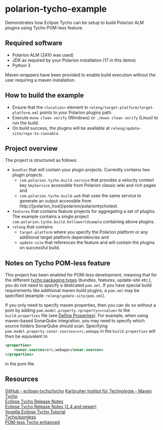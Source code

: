 # polarion-tycho-example
Demonstrates how Eclipse Tycho can be setup to build Polarion ALM plugins using Tycho POM-less feature.

## Required software
* Polarion ALM (2410 was used)
* JDK as required by your Polarion installation (17 in this demo)
* Python 3

Maven wrappers have been provided to enable build execution without the user requiring a maven installation.

## How to build the example
* Ensure that the `<location>` element in `releng/target-platform/target-platform.xml` points to your Polarion plugins path. 
* Execute `mvnw clean verify` (Windows) or `./mvwn clean verify` (Linux) to run the build.
* On build success, the plugins will be available at `releng/update-site/repo-to-runnable`.

## Project overview
The project is structured as follows:
* `bundles` that will contain your plugin projects. Currently contains two plugin projects
    * `com.polarion.tycho.build.service` that provides a velocity context key `$myService` accessible from Polarion classic wiki and rich pages and
    * `com.polarion.tycho.build.web` that uses the same service to generate an output accessible from http://[polarion_host]/polarion/polariontychotest.
* `features` that contains feature projects for aggregating a set of plugins. The example contains a single project `com.polarion.tycho.build.helloworldsample` containing above plugins.
* `releng` that contains
    * `target-platform` where you specify the Polarion platform or any additional target platform dependencies and
    * `update-site` that references the feature and will contain the plugins on successful build.

## Notes on Tycho POM-less feature
This project has been enabled for POM-less development, meaning that for the different [tycho packaging types](https://wiki.eclipse.org/Tycho/Packaging_Types) (bundles, features, update-site etc.),
you do not need to specify a dedicated `pom.xml`.  If you have special build requirements like additional maven build plugins, a `pom.xml` may be specified (example: `releng/update-site/pom.xml`).

If you only need to specify maven properties, then you can do so without a pom by adding  `pom.model.property.<property>=<value>` to the `build.properties` file
(see [Define Properties](https://github.com/eclipse-tycho/tycho/wiki/Tycho-Pomless#define-properties)).
For example, when using maven-based SonarQube integration, you may need to specify which source folders SonarQube should scan.
Specifying `pom.model.property.sonar.sources=src,webapp` in the `build.properties` will then be equivalent to
```xml
<properties>
    <sonar.sources>src,webapp</sonar.sources>
</properties>
```
in the pom file.

## Resources
[GitHub - eclipse-tycho/tycho](https://github.com/eclipse-tycho/tycho)
[Karlsruher Institut für Technologie - Maven Tycho](https://sdqweb.ipd.kit.edu/wiki/Maven_Tycho)  
[Eclipse Tycho Release Notes](https://wiki.eclipse.org/Tycho/Release_Notes)  
[Eclipse Tycho Release Notes (2.4 and newer)](https://github.com/eclipse/tycho/blob/master/RELEASE_NOTES.md)  
[Vogella Eclipse Tycho Tutorial](https://www.vogella.com/tutorials/EclipseTycho/article.html)  
[Tycho/pomless](https://wiki.eclipse.org/Tycho/pomless)  
[POM-less Tycho enhanced](http://blog.vogella.com/2019/11/25/pom-less-tycho-enhanced/)
